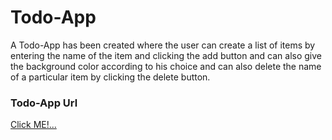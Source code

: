 # Todo-App
A Todo-App has been created where the user can create a list of items by entering the name of the item and clicking the add button  and can also give the background color according to his choice and can also delete the name of a particular item by clicking the delete button. 
### Todo-App Url
[Click ME!...](https://manik410.github.io/Todo-App/index)
